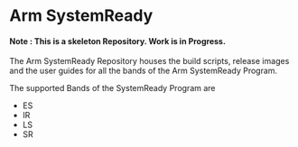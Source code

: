 # Arm SystemReady

#### Note : This is a skeleton Repository. Work is in Progress.

The Arm SystemReady Repository houses the build scripts, release images and the user guides for all the bands of the Arm SystemReady Program.

The supported Bands of the SystemReady Program are 

  - ES
  - IR
  - LS
  - SR
 
